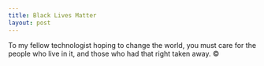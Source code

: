 ```yaml
---
title: Black Lives Matter
layout: post
---
```


To my fellow technologist hoping to change the world, you must care for the people who live in it, and those who had that right taken away. ©